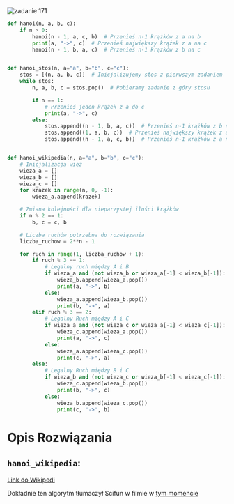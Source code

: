 <picture>
  <source srcset="../../srt/zbior_zadan/171.png" media="(prefers-color-scheme: light)">
  <source srcset="../../srt/zbior_zadan/black_171.png" media="(prefers-color-scheme: dark)">
  <img src="../../srt/zbior_zadan/black_171.png" alt="zadanie 171">
</picture>

```python
def hanoi(n, a, b, c):
    if n > 0:
        hanoi(n - 1, a, c, b)  # Przenieś n-1 krążków z a na b
        print(a, "->", c)  # Przenieś największy krążek z a na c
        hanoi(n - 1, b, a, c)  # Przenieś n-1 krążków z b na c


def hanoi_stos(n, a="a", b="b", c="c"):
    stos = [(n, a, b, c)]  # Inicjalizujemy stos z pierwszym zadaniem
    while stos:
        n, a, b, c = stos.pop()  # Pobieramy zadanie z góry stosu

        if n == 1:
            # Przenieś jeden krążek z a do c
            print(a, "->", c)
        else:
            stos.append((n - 1, b, a, c))  # Przenieś n-1 krążków z b na c
            stos.append((1, a, b, c))  # Przenieś największy krążek z a na c
            stos.append((n - 1, a, c, b))  # Przenieś n-1 krążków z a na b


def hanoi_wikipedia(n, a="a", b="b", c="c"):
    # Inicjalizacja wież
    wieza_a = []
    wieza_b = []
    wieza_c = []
    for krazek in range(n, 0, -1):
        wieza_a.append(krazek)

    # Zmiana kolejności dla nieparzystej ilości krążków
    if n % 2 == 1:
        b, c = c, b

    # Liczba ruchów potrzebna do rozwiązania
    liczba_ruchow = 2**n - 1

    for ruch in range(1, liczba_ruchow + 1):
        if ruch % 3 == 1:
            # Legalny ruch między A i B
            if wieza_a and (not wieza_b or wieza_a[-1] < wieza_b[-1]):
                wieza_b.append(wieza_a.pop())
                print(a, "->", b)
            else:
                wieza_a.append(wieza_b.pop())
                print(b, "->", a)
        elif ruch % 3 == 2:
            # Legalny Ruch między A i C
            if wieza_a and (not wieza_c or wieza_a[-1] < wieza_c[-1]):
                wieza_c.append(wieza_a.pop())
                print(a, "->", c)
            else:
                wieza_a.append(wieza_c.pop())
                print(c, "->", a)
        else:
            # Legalny Ruch między B i C
            if wieza_b and (not wieza_c or wieza_b[-1] < wieza_c[-1]):
                wieza_c.append(wieza_b.pop())
                print(b, "->", c)
            else:
                wieza_b.append(wieza_c.pop())
                print(c, "->", b)
```
# Opis Rozwiązania

## `hanoi_wikipedia`:
[Link do Wikipedi](https://en.wikipedia.org/wiki/Tower_of_Hanoi#Iterative_solution)

Dokładnie ten algorytm tłumaczył Scifun w filmie w [tym momencie](https://youtu.be/iG4lHkfuu8I?t=354)


